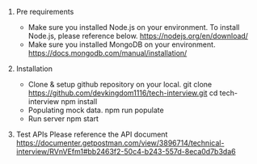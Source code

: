 
1. Pre requirements
   * Make sure you installed Node.js on your environment.
     To install Node.js, please reference below.
     https://nodejs.org/en/download/
   * Make sure you installed MongoDB on your environment.
     https://docs.mongodb.com/manual/installation/
     
2. Installation
   * Clone & setup github repository on your local.
     git clone https://github.com/devkingdom1116/tech-interview.git
     cd tech-interview
     npm install
   * Populating mock data.
     npm run populate
   * Run server
     npm start
    
3. Test APIs
  Please reference the API document
  https://documenter.getpostman.com/view/3896714/technical-interview/RVnVEfm1#bb2463f2-50c4-b243-557d-8eca0d7b3da6
